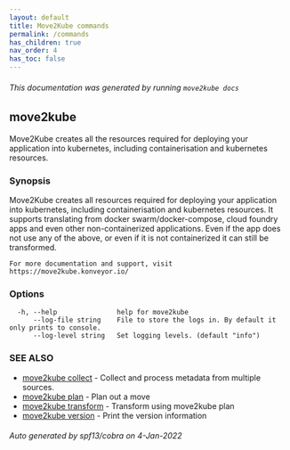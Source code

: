 ```yaml
---
layout: default
title: Move2Kube commands
permalink: /commands
has_children: true
nav_order: 4
has_toc: false
---
```


###### This documentation was generated by running `move2kube docs`

## move2kube

Move2Kube creates all the resources required for deploying your application into kubernetes, including containerisation and kubernetes resources.

### Synopsis

Move2Kube creates all resources required for deploying your application into kubernetes, including containerisation and kubernetes resources.
	It supports translating from docker swarm/docker-compose, cloud foundry apps and even other non-containerized applications.
	Even if the app does not use any of the above, or even if it is not containerized it can still be transformed.
	
	For more documentation and support, visit https://move2kube.konveyor.io/
	

### Options

```
  -h, --help               help for move2kube
      --log-file string    File to store the logs in. By default it only prints to console.
      --log-level string   Set logging levels. (default "info")
```

### SEE ALSO

* [move2kube collect](/commands/collect)	 - Collect and process metadata from multiple sources.
* [move2kube plan](/commands/plan)	 - Plan out a move
* [move2kube transform](/commands/transform)	 - Transform using move2kube plan
* [move2kube version](/commands/version)	 - Print the version information

###### Auto generated by spf13/cobra on 4-Jan-2022
